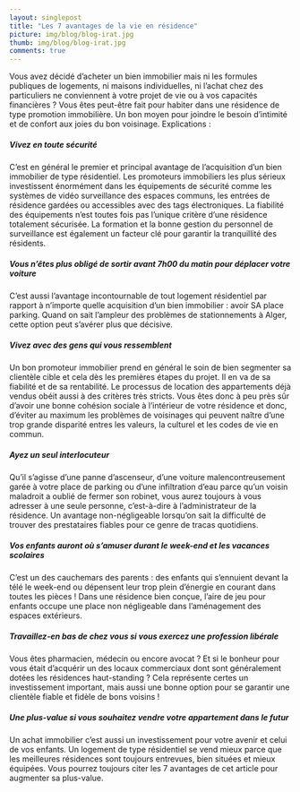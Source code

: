 ```yaml
---
layout: singlepost
title: "Les 7 avantages de la vie en résidence"
picture: img/blog/blog-irat.jpg
thumb: img/blog/blog-irat.jpg
comments: true
---
```

<p class="justify-align"> Vous avez décidé d’acheter un bien immobilier mais ni les formules publiques de logements, ni maisons individuelles, ni l’achat chez des particuliers ne conviennent à votre projet de vie ou à vos capacités financières ? Vous êtes peut-être fait pour habiter dans une résidence de type promotion immobilière. Un bon moyen pour joindre le besoin d’intimité et de confort aux joies du bon voisinage. Explications :</p>
<h5 class="bessa-color"> Vivez en toute sécurité </h5>
<p class="justify-align">C’est en général le premier et principal avantage de l’acquisition d’un bien immobilier de type résidentiel. Les promoteurs immobiliers les plus sérieux investissent énormément dans les équipements de sécurité comme les systèmes de vidéo surveillance des espaces communs, les entrées de résidence gardées ou accessibles avec des tags électroniques.
La fiabilité des équipements n’est toutes fois pas l’unique critère d’une résidence totalement sécurisée. La formation et la bonne gestion du personnel de surveillance est également un facteur clé pour garantir la tranquillité des résidents.</p>
<h5 class="bessa-color"> Vous n’êtes plus obligé de sortir avant 7h00 du matin pour déplacer votre voiture</h5>
<p class="justify-align"> C’est aussi l’avantage incontournable de tout logement résidentiel par rapport à n’importe quelle acquisition d’un bien immobilier : avoir SA place parking. Quand on sait l’ampleur des problèmes de stationnements à Alger, cette option peut s’avérer plus que décisive.</p>
<h5 class="bessa-color"> Vivez avec des gens qui vous ressemblent</h5>
<p class="justify-align"> Un bon promoteur immobilier prend en général le soin de bien segmenter sa clientèle cible et cela dès les premières étapes du projet. Il en va de sa fiabilité et de sa rentabilité. Le processus de location des appartements déjà vendus obéit aussi à des critères très stricts. Vous êtes donc à peu près sûr d’avoir une bonne cohésion sociale à l’intérieur de votre résidence et donc, d’éviter au maximum les problèmes de voisinages qui peuvent naître d’une trop grande disparité entres les valeurs, la culturel et les codes de vie en commun.</p>
<h5 class="bessa-color"> Ayez un seul interlocuteur</h5>
<p class="justify-align"> Qu’il s’agisse d’une panne d’ascenseur, d’une voiture malencontreusement garée à votre place de parking ou d’une infiltration d’eau parce qu’un voisin maladroit a oublié de fermer son robinet, vous aurez toujours à vous adresser à une seule personne, c’est-à-dire à l’administrateur de la résidence. Un avantage non-négligeable lorsqu’on sait la difficulté de trouver des prestataires fiables pour ce genre de tracas quotidiens.</p>
<h5 class="bessa-color"> Vos enfants auront où s’amuser durant le week-end et les vacances scolaires</h5>
<p class="justify-align">C’est un des cauchemars des parents : des enfants qui s’ennuient devant la télé le week-end ou dépensent leur trop plein d’énergie en courant dans toutes les pièces ! Dans une résidence bien conçue, l’aire de jeu pour enfants occupe une place non négligeable dans l’aménagement des espaces extérieurs.</p>
<h5 class="bessa-color">Travaillez-en bas de chez vous si vous exercez une profession libérale</h5>
<p class="justify-align">Vous êtes pharmacien, médecin ou encore avocat ?  Et si le bonheur pour vous était d’acquérir un des locaux commerciaux dont sont généralement dotées les résidences haut-standing ? Cela représente certes un investissement important, mais aussi une bonne option pour se garantir une clientèle fiable et fidèle de bons voisins !</p>
<h5 class="bessa-color">Une plus-value si vous souhaitez vendre votre appartement dans le futur</h5>
<p class="justify-align"> Un achat immobilier c’est aussi un investissement pour votre avenir et celui de vos enfants. Un logement de type résidentiel se vend mieux parce que les meilleures résidences sont toujours entrevues, bien situées et mieux équipées. Vous pourrez toujours citer les 7 avantages de cet article pour augmenter sa plus-value.</p>
